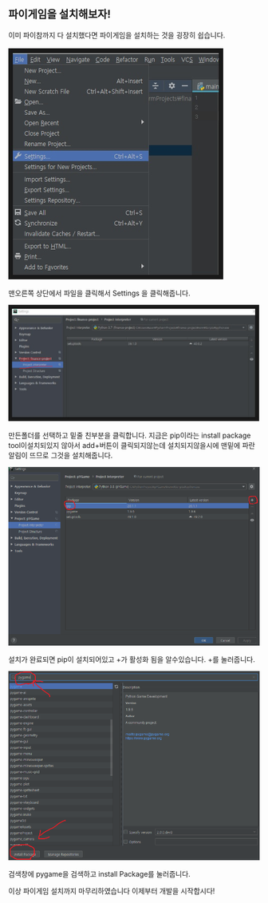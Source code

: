 ## 파이게임을 설치해보자!

이미 파이참까지 다 설치했다면 파이게임을 설치하는 것을 굉장히 쉽습니다.

![pg1](../img/pg1.png)

맨오른쪽 상단에서 파일을 클릭해서 Settings 을 클릭해줍니다.

![pg2](../img/pg2.png)

만든폴더를 선택하고 밑줄 친부분을 클릭합니다. 지금은 pip이라는 install package tool이설치되있지
않아서 add+버튼이 클릭되지않는데 설치되지않을시에 맨밑에 파란알림이 뜨므로 그것을 설치해줍니다.

![pg3](../img/pg3.png)

설치가 완료되면 pip이 설치되어있고 +가 활성화 됨을 알수있습니다. +를 눌러줍니다.

![pg4](../img/pg4.png)

검색창에 pygame을 검색하고 install Package를 눌러줍니다. 

이상 파이게임 설치까지 마무리하였습니다 이제부터 개발을 시작합시다!